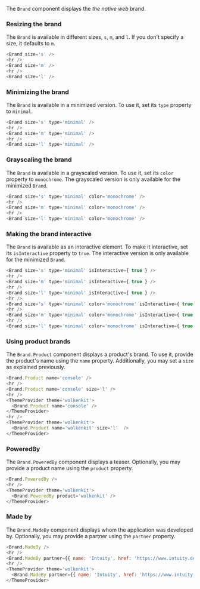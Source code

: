 The `Brand` component displays the *the native web* brand.

### Resizing the brand

The `Brand` is available in different sizes, `s`, `m`, and `l`. If you don't specify a size, it defaults to `m`.

```javascript
<Brand size='s' />
<hr />
<Brand size='m' />
<hr />
<Brand size='l' />
```

### Minimizing the brand

The `Brand` is available in a minimized version. To use it, set its `type` property to `minimal`.

```javascript
<Brand size='s' type='minimal' />
<hr />
<Brand size='m' type='minimal' />
<hr />
<Brand size='l' type='minimal' />
```

### Grayscaling the brand

The `Brand` is available in a grayscaled version. To use it, set its `color` property to `monochrome`. The grayscaled version is only available for the minimized `Brand`.

```javascript
<Brand size='s' type='minimal' color='monochrome' />
<hr />
<Brand size='m' type='minimal' color='monochrome' />
<hr />
<Brand size='l' type='minimal' color='monochrome' />
```

### Making the brand interactive

The `Brand` is available as an interactive element. To make it interactive, set its `isInteractive` property to `true`. The interactive version is only available for the minimized `Brand`.

```javascript
<Brand size='s' type='minimal' isInteractive={ true } />
<hr />
<Brand size='m' type='minimal' isInteractive={ true } />
<hr />
<Brand size='l' type='minimal' isInteractive={ true } />
<hr />
<Brand size='s' type='minimal' color='monochrome' isInteractive={ true } />
<hr />
<Brand size='m' type='minimal' color='monochrome' isInteractive={ true } />
<hr />
<Brand size='l' type='minimal' color='monochrome' isInteractive={ true } />
```

### Using product brands

The `Brand.Product` component displays a product's brand. To use it, provide the product's name using the `name` property. Additionally, you may set a `size` as explained previously.

```javascript
<Brand.Product name='console' />
<hr />
<Brand.Product name='console' size='l' />
<hr />
<ThemeProvider theme='wolkenkit'>
  <Brand.Product name='console' />
</ThemeProvider>
<hr />
<ThemeProvider theme='wolkenkit'>
  <Brand.Product name='wolkenkit' size='l'  />
</ThemeProvider>
```

### PoweredBy

The `Brand.PoweredBy` component displays a teaser. Optionally, you may provide a product name using the `product` property.

```javascript
<Brand.PoweredBy />
<hr />
<ThemeProvider theme='wolkenkit'>
  <Brand.PoweredBy product='wolkenkit' />
</ThemeProvider>
```

### Made by

The `Brand.MadeBy` component displays whom the application was developed by. Optionally, you may provide a partner using the `partner` property.

```javascript
<Brand.MadeBy />
<hr />
<Brand.MadeBy partner={{ name: 'Intuity', href: 'https://www.intuity.de'}} />
<hr />
<ThemeProvider theme='wolkenkit'>
  <Brand.MadeBy partner={{ name: 'Intuity', href: 'https://www.intuity.de'}} />
</ThemeProvider>
```
